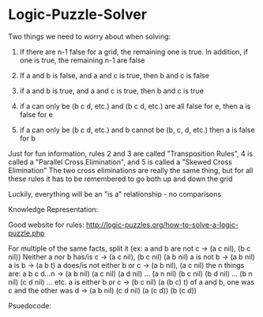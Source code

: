 # Logic-Puzzle-Solver

Two things we need to worry about when solving:

1. If there are n-1 false for a grid, the remaining one is true. In addition, if one is true, the remaining n-1 are false

2. If a and b is false, and a and c is true, then b and c is false

3. if a and b is true, and a and c is true, then b and c is true 

4. if a can only be (b c d, etc.) and (b c d, etc.) are all false for e, then a is false for e

5. if a can only be (b c d, etc.) and b cannot be (b, c, d, etc.) then a is false for b


Just for fun information, rules 2 and 3 are called "Transposition Rules", 4 is called a "Parallel Cross Elimination", and 5 is called a "Skewed Cross Elimination"
The two cross eliminations are really the same thing, but for all these rules it has to be remembered to go both up and down the grid



Luckily, everything will be an "is a" relationship - no comparisons


Knowledge Representation:

Good website for rules: http://logic-puzzles.org/how-to-solve-a-logic-puzzle.php

For multiple of the same facts, split it (ex: a and b are not c -> (a c nil), (b c nil))
Neither a nor b has/is c -> (a c nil), (b c nil) (a b nil)
a is not b -> (a b nil)
a is b -> (a b t)
a does/is not either b or c -> (a b nil), (a c nil)
the n things are: a b c d...n -> (a b nil) (a c nil) (a d nil) ... (a n nil) (b c nil) (b d nil) ... (b n nil) (c d nil) ... etc.
a is either b or c -> (b c nil) (a (b c) t)
of a and b, one was c and the other was d -> (a b nil) (c d nil) (a (c d)) (b (c d))




Psuedocode:
